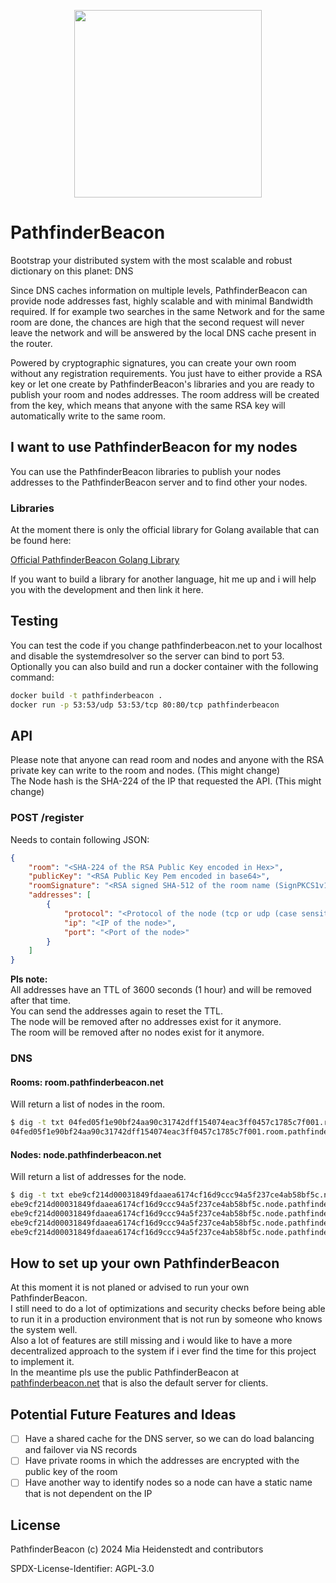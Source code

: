 <p align="center">
    <image src=".media/logo.webp" width="300" />
</p>

# PathfinderBeacon
Bootstrap your distributed system with the most scalable and robust dictionary on this planet: DNS

Since DNS caches information on multiple levels, PathfinderBeacon can provide node addresses fast, highly scalable and with minimal Bandwidth required.
If for example two searches in the same Network and for the same room are done, the chances are high that the second request will never leave the network and will be answered by the local DNS cache present in the router.

Powered by cryptographic signatures, you can create your own room without any registration requirements. You just have to either provide a RSA key or let one create by PathfinderBeacon's libraries and you are ready to publish your room and nodes addresses. The room address will be created from the key, which means that anyone with the same RSA key will automatically write to the same room.

## I want to use PathfinderBeacon for my nodes
You can use the PathfinderBeacon libraries to publish your nodes addresses to the PathfinderBeacon server and to find other your nodes.  

### Libraries
At the moment there is only the official library for Golang available that can be found here:  

[Official PathfinderBeacon Golang Library](https://github.com/i5heu/PathfinderBeacon-Client-Go)  


If you want to build a library for another language, hit me up and i will help you with the development and then link it here.


## Testing
You can test the code if you change pathfinderbeacon.net to your localhost and disable the systemdresolver so the server can bind to port 53.
Optionally you can also build and run a docker container with the following command:

```bash
docker build -t pathfinderbeacon .
docker run -p 53:53/udp 53:53/tcp 80:80/tcp pathfinderbeacon
```

## API

Please note that anyone can read room and nodes and anyone with the RSA private key can write to the room and nodes. (This might change)    
The Node hash is the SHA-224 of the IP that requested the API. (This might change)

### POST /register
Needs to contain following JSON:
```json
{
    "room": "<SHA-224 of the RSA Public Key encoded in Hex>",
    "publicKey": "<RSA Public Key Pem encoded in base64>",
    "roomSignature": "<RSA signed SHA-512 of the room name (SignPKCS1v15)>",
    "addresses": [
        {
            "protocol": "<Protocol of the node (tcp or udp (case sensitive))>",
            "ip": "<IP of the node>",
            "port": "<Port of the node>"
        }
    ]
}
```

**Pls note:**   
All addresses have an TTL of 3600 seconds (1 hour) and will be removed after that time.  
You can send the addresses again to reset the TTL.  
The node will be removed after no addresses exist for it anymore.  
The room will be removed after no nodes exist for it anymore.

### DNS
#### Rooms: room.pathfinderbeacon.net  
Will return a list of nodes in the room.

```bash
$ dig -t txt 04fed05f1e90bf24aa90c31742dff154074eac3ff0457c1785c7f001.room.pathfinderbeacon.net
04fed05f1e90bf24aa90c31742dff154074eac3ff0457c1785c7f001.room.pathfinderbeacon.net. 300 IN TXT "ebe9cf214d00031849fdaaea6174cf16d9ccc94a5f237ce4ab58bf5c"
```

#### Nodes: node.pathfinderbeacon.net
Will return a list of addresses for the node.

```bash
$ dig -t txt ebe9cf214d00031849fdaaea6174cf16d9ccc94a5f237ce4ab58bf5c.node.pathfinderbeacon.net
ebe9cf214d00031849fdaaea6174cf16d9ccc94a5f237ce4ab58bf5c.node.pathfinderbeacon.net. 3018 IN TXT "tcp://128.140.37.196:80"
ebe9cf214d00031849fdaaea6174cf16d9ccc94a5f237ce4ab58bf5c.node.pathfinderbeacon.net. 3018 IN TXT "tcp://fe80::42:37ff:fe24:2116:80"
ebe9cf214d00031849fdaaea6174cf16d9ccc94a5f237ce4ab58bf5c.node.pathfinderbeacon.net. 3018 IN TXT "tcp://192.168.1.42:80"
ebe9cf214d00031849fdaaea6174cf16d9ccc94a5f237ce4ab58bf5c.node.pathfinderbeacon.net. 3018 IN TXT "tcp://100.111.10.89:80"
```

## How to set up your own PathfinderBeacon
At this moment it is not planed or advised to run your own PathfinderBeacon.  
I still need to do a lot of optimizations and security checks before being able to run it in a production environment that is not run by someone who knows the system well.  
Also a lot of features are still missing and i would like to have a more decentralized approach to the system if i ever find the time for this project to implement it.  
In the meantime pls use the public PathfinderBeacon at [pathfinderbeacon.net](https://pathfinderbeacon.net) that is also the default server for clients.

## Potential Future Features and Ideas
- [ ] Have a shared cache for the DNS server, so we can do load balancing and failover via NS records
- [ ] Have private rooms in which the addresses are encrypted with the public key of the room
- [ ] Have another way to identify nodes so a node can have a static name that is not dependent on the IP

## License
PathfinderBeacon (c) 2024 Mia Heidenstedt and contributors  
   
SPDX-License-Identifier: AGPL-3.0